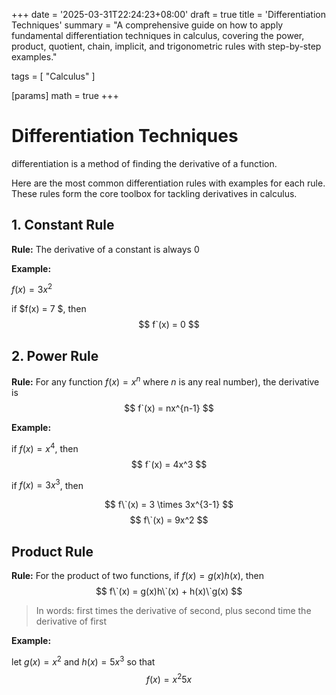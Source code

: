 +++
date = '2025-03-31T22:24:23+08:00'
draft = true
title = 'Differentiation Techniques'
summary = "A comprehensive guide on how to apply fundamental differentiation techniques in calculus, covering the power, product, quotient, chain, implicit, and trigonometric rules with step-by-step examples."

tags = [ "Calculus" ]

[params]
math = true
+++

# Differentiation Techniques
differentiation is a method of finding the derivative of a function.

Here are the most common differentiation rules with examples for each rule. These rules form the core toolbox for tackling derivatives in calculus.

## 1. Constant Rule
__Rule:__ The derivative of a constant is always 0

__Example:__

$f(x) = 3x^2$

if $f(x) = 7 $, then $$ f`(x) = 0 $$

## 2. Power Rule
__Rule:__ For any function $f(x) = x^n$ where $n$ is any real number), the derivative is $$ f`(x) = nx^{n-1} $$

__Example:__

if $f(x) = x^4$, then $$ f`(x) = 4x^3 $$

if $f(x) = 3x^3$, then 

$$ f\`(x) = 3 \times 3x^{3-1} $$
$$ f\`(x) = 9x^2 $$

## Product Rule
__Rule:__ For the product of two functions, if $f(x) = g(x)h(x)$, then $$ f\`(x) = g(x)h\`(x) + h(x)\`g(x) $$

> In words: first times the derivative of second, plus second time the derivative of first

__Example:__

let $g(x) = x^2$ and $h(x) = 5x^3$ so that $$ f(x) = x^2 5x $$